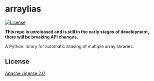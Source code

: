 # arraylias

[![License](https://img.shields.io/github/license/Qiskit/arraylias.svg?style=popout-square)](https://opensource.org/licenses/Apache-2.0)

**This repo is unreleased and is still in the early stages of development, there will be breaking API changes.**

A Python library for automatic aliasing of multiple array libraries.

## License

[Apache License 2.0](LICENSE.txt)

